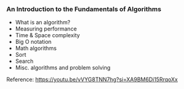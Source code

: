 ### An Introduction to the Fundamentals of Algorithms

- What is an algorithm?
- Measuring performance
- Time & Space complexity
- Big O notation
- Math algorithms
- Sort
- Search
- Misc. algorithms and problem solving


Reference:  https://youtu.be/vVYG8TNN7hg?si=XA9BM6Di15RrqoXx
